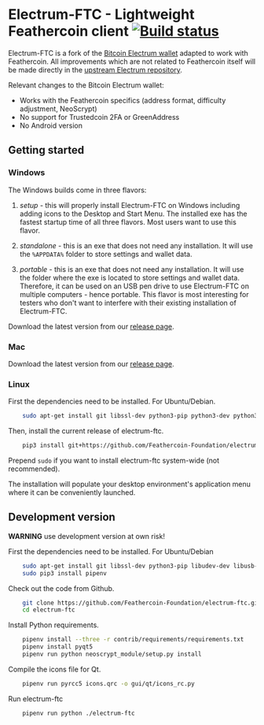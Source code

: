 # Electrum-FTC - Lightweight Feathercoin client [![Build status](https://travis-ci.org/Feathercoin-Foundation/electrum-ftc.svg?branch=3.1.X)](https://travis-ci.org/Feathercoin-Foundation/electrum-ftc)

Electrum-FTC is a fork of the [Bitcoin Electrum wallet](https://electrum.org/) adapted to work with Feathercoin.
All improvements which are not related to Feathercoin itself will be made directly in the
[upstream Electrum repository](https://github.com/spesmilo/electrum).

Relevant changes to the Bitcoin Electrum wallet:

* Works with the Feathercoin specifics (address format, difficulty adjustment, NeoScrypt)
* No support for Trustedcoin 2FA or GreenAddress
* No Android version


## Getting started

### Windows

The Windows builds come in three flavors:

1. *setup* - this will properly install Electrum-FTC on Windows including
   adding icons to the Desktop and Start Menu. The installed exe has the
   fastest startup time of all three flavors. Most users want to use this flavor.

1. *standalone* - this is an exe that does not need any installation. It
   will use the ``%APPDATA%`` folder to store settings and wallet data.

1. *portable* - this is an exe that does not need any installation. It will
   use the folder where the exe is located to store settings and wallet
   data. Therefore, it can be used on an USB pen drive to use Electrum-FTC
   on multiple computers - hence portable. This flavor is most interesting
   for testers who don't want to interfere with their existing installation
   of Electrum-FTC.

Download the latest version from our [release page](https://github.com/Feathercoin-Foundation/electrum-ftc/releases).

### Mac

Download the latest version from our [release page](https://github.com/Feathercoin-Foundation/electrum-ftc/releases).

### Linux

First the dependencies need to be installed. For Ubuntu/Debian.

```sh
    sudo apt-get install git libssl-dev python3-pip python3-dev python3-pyqt5 pyqt5-dev-tools libudev-dev libusb-1.0.0-dev
```

Then, install the current release of electrum-ftc.

```sh
    pip3 install git+https://github.com/Feathercoin-Foundation/electrum-ftc.git@current_release
```

Prepend `sudo` if you want to install electrum-ftc system-wide (not recommended).

The installation will populate your desktop environment's application menu
where it can be conveniently launched.


## Development version

**WARNING** use development version at own risk!

First the dependencies need to be installed. For Ubuntu/Debian

```sh
    sudo apt-get install git libssl-dev python3-pip libudev-dev libusb-1.0.0-dev
    sudo pip3 install pipenv
```

Check out the code from Github.

```sh
    git clone https://github.com/Feathercoin-Foundation/electrum-ftc.git
    cd electrum-ftc
```

Install Python requirements.

```sh
    pipenv install --three -r contrib/requirements/requirements.txt
    pipenv install pyqt5
    pipenv run python neoscrypt_module/setup.py install
```

Compile the icons file for Qt.

```sh
    pipenv run pyrcc5 icons.qrc -o gui/qt/icons_rc.py
```

Run electrum-ftc

```sh
    pipenv run python ./electrum-ftc
```
